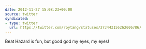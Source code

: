 ```yaml
---
date: 2012-11-27 15:08:23+00:00
source: twitter
syndicated:
- type: twitter
  url: https://twitter.com/roytang/statuses/273443156262006786/
---
```


Beat Hazard is fun, but good god my eyes, my eyes!